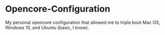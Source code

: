 # Opencore-Configuration
My personal opencore configuration that allowed me to triple boot Mac OS, Windows 10, and Ubuntu (basic, I know).
